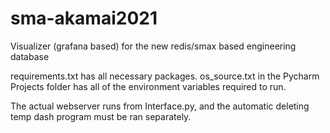 # sma-akamai2021
Visualizer (grafana based) for the new redis/smax based engineering database

requirements.txt has all necessary packages.
os_source.txt in the Pycharm Projects folder has all of the environment variables required to run.

The actual webserver runs from Interface.py, and the automatic deleting temp dash program must be ran separately.

